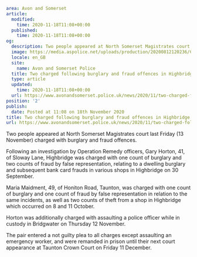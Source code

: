 ```yaml
area: Avon and Somerset
article:
  modified:
    time: 2020-11-18T11:08+00:00
  published:
    time: 2020-11-18T11:08+00:00
og:
  description: Two people appeared at North Somerset Magistrates court last Friday (13 November) charged with burglary and fraud offences.
  image: https://media.aspolice.net/uploads/production/20200812120236/Charged_court-building_Aug-2020-e1597230303822.png
  locale: en_GB
  site:
    name: Avon and Somerset Police
  title: Two charged following burglary and fraud offences in Highbridge | Avon and Somerset Police
  type: article
  updated:
    time: 2020-11-18T11:08+00:00
  url: https://www.avonandsomerset.police.uk/news/2020/11/two-charged-following-burglary-and-fraud-offences-in-highbridge/
position: '2'
publish:
  date: Posted at 11:08 on 18th November 2020
title: Two charged following burglary and fraud offences in Highbridge | Avon and Somerset Police
url: https://www.avonandsomerset.police.uk/news/2020/11/two-charged-following-burglary-and-fraud-offences-in-highbridge/
```

Two people appeared at North Somerset Magistrates court last Friday (13 November) charged with burglary and fraud offences.

Following an investigation by Operation Remedy officers, Gary Horton, 41, of Sloway Lane, Highbridge was charged with one count of burglary and two counts of fraud by false representation, relating to a dwelling burglary and subsequent bank card frauds in various shops in Highbridge on 30 September.

Maria Maidment, 49, of Honiton Road, Taunton, was charged with one count of burglary and one count of fraud by false representation in relation to the same incidents, as well as two counts of theft from a shop in Highbridge which occurred on 8 and 11 October.

Horton was additionally charged with assaulting a police officer while in custody in Bridgwater on Thursday 12 November.

The pair entered a not guilty plea to all charges except assaulting an emergency worker, and were remanded in prison until their next court appearance at Taunton Crown Court on Friday 11 December.
